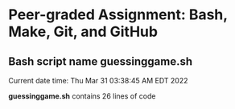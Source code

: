 # Peer-graded Assignment: Bash, Make, Git, and GitHub


## Bash script name **guessinggame.sh**


Current date time: Thu Mar 31 03:38:45 AM EDT 2022


**guessinggame.sh** contains 26 lines of code
